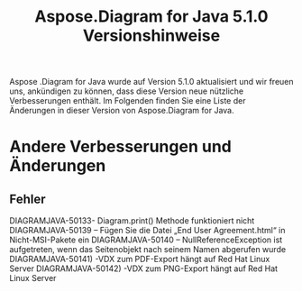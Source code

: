 ﻿---
title: Aspose.Diagram for Java 5.1.0 Versionshinweise
type: docs
weight: 90
url: /de/java/aspose-diagram-for-java-5-1-0-release-notes/
---
Aspose .Diagram for Java wurde auf Version 5.1.0 aktualisiert und wir freuen uns, ankündigen zu können, dass diese Version neue nützliche Verbesserungen enthält.
Im Folgenden finden Sie eine Liste der Änderungen in dieser Version von Aspose.Diagram for Java.
# **Andere Verbesserungen und Änderungen**
## **Fehler**
DIAGRAMJAVA-50133- Diagram.print() Methode funktioniert nicht
DIAGRAMJAVA-50139 – Fügen Sie die Datei „End User Agreement.html“ in Nicht-MSI-Pakete ein
DIAGRAMJAVA-50140 – NullReferenceException ist aufgetreten, wenn das Seitenobjekt nach seinem Namen abgerufen wurde
DIAGRAMJAVA-50141) -VDX zum PDF-Export hängt auf Red Hat Linux Server
DIAGRAMJAVA-50142) -VDX zum PNG-Export hängt auf Red Hat Linux Server
